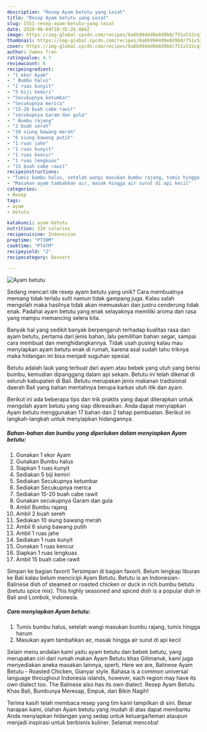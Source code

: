 ```yaml
---
description: "Resep Ayam betutu yang Lezat"
title: "Resep Ayam betutu yang Lezat"
slug: 1551-resep-ayam-betutu-yang-lezat
date: 2020-06-04T10:35:26.866Z
image: https://img-global.cpcdn.com/recipes/6a6b9944d0e8d9b0/751x532cq70/ayam-betutu-foto-resep-utama.jpg
thumbnail: https://img-global.cpcdn.com/recipes/6a6b9944d0e8d9b0/751x532cq70/ayam-betutu-foto-resep-utama.jpg
cover: https://img-global.cpcdn.com/recipes/6a6b9944d0e8d9b0/751x532cq70/ayam-betutu-foto-resep-utama.jpg
author: James Tran
ratingvalue: 4.7
reviewcount: 6
recipeingredient:
- "1 ekor Ayam"
- " Bumbu halus"
- "1 ruas kunyit"
- "5 biji kemiri"
- "Secukupnya ketumbar"
- "Secukupnya merica"
- "15-20 buah cabe rawit"
- "secukupnya Garam dan gula"
- " Bumbu rajang"
- "2 buah sereh"
- "10 siung bawang merah"
- "6 siung bawang putih"
- "1 ruas jahe"
- "1 ruas kunyit"
- "1 ruas kencur"
- "1 ruas lengkuas"
- "15 buah cabe rawit"
recipeinstructions:
- "Tumis bumbu halus, setelah wangi masukan bumbu rajang, tumis hingga harum"
- "Masukan ayam tambahkan air, masak hingga air surut di api kecil"
categories:
- Resep
tags:
- ayam
- betutu

katakunci: ayam betutu 
nutrition: 226 calories
recipecuisine: Indonesian
preptime: "PT30M"
cooktime: "PT47M"
recipeyield: "2"
recipecategory: Dessert

---
```



![Ayam betutu](https://img-global.cpcdn.com/recipes/6a6b9944d0e8d9b0/751x532cq70/ayam-betutu-foto-resep-utama.jpg)

Sedang mencari ide resep ayam betutu yang unik? Cara membuatnya memang tidak terlalu sulit namun tidak gampang juga. Kalau salah mengolah maka hasilnya tidak akan memuaskan dan justru cenderung tidak enak. Padahal ayam betutu yang enak selayaknya memiliki aroma dan rasa yang mampu memancing selera kita.

Banyak hal yang sedikit banyak berpengaruh terhadap kualitas rasa dari ayam betutu, pertama dari jenis bahan, lalu pemilihan bahan segar, sampai cara membuat dan menghidangkannya. Tidak usah pusing kalau mau menyiapkan ayam betutu enak di rumah, karena asal sudah tahu triknya maka hidangan ini bisa menjadi suguhan spesial.

Betutu adalah lauk yang terbuat dari ayam atau bebek yang utuh yang berisi bumbu, kemudian dipanggang dalam api sekam. Betutu ini telah dikenal di seluruh kabupaten di Bali. Betutu merupakan jenis makanan tradisional daerah Bali yang bahan mentahnya berupa karkas utuh itik dan ayam.


Berikut ini ada beberapa tips dan trik praktis yang dapat diterapkan untuk mengolah ayam betutu yang siap dikreasikan. Anda dapat menyiapkan Ayam betutu menggunakan 17 bahan dan 2 tahap pembuatan. Berikut ini langkah-langkah untuk menyiapkan hidangannya.

<!--inarticleads1-->

##### Bahan-bahan dan bumbu yang diperlukan dalam menyiapkan Ayam betutu:

1. Gunakan 1 ekor Ayam
1. Gunakan  Bumbu halus
1. Siapkan 1 ruas kunyit
1. Sediakan 5 biji kemiri
1. Sediakan Secukupnya ketumbar
1. Sediakan Secukupnya merica
1. Sediakan 15-20 buah cabe rawit
1. Gunakan secukupnya Garam dan gula
1. Ambil  Bumbu rajang
1. Ambil 2 buah sereh
1. Sediakan 10 siung bawang merah
1. Ambil 6 siung bawang putih
1. Ambil 1 ruas jahe
1. Sediakan 1 ruas kunyit
1. Gunakan 1 ruas kencur
1. Siapkan 1 ruas lengkuas
1. Ambil 15 buah cabe rawit


Simpan ke bagian favorit Tersimpan di bagian favorit. Belum lengkap liburan ke Bali kalau belum mencicipi Ayam Betutu. Betutu is an Indonesian-Balinese dish of steamed or roasted chicken or duck in rich bumbu betutu (betutu spice mix). This highly seasoned and spiced dish is a popular dish in Bali and Lombok, Indonesia. 

<!--inarticleads2-->

##### Cara menyiapkan Ayam betutu:

1. Tumis bumbu halus, setelah wangi masukan bumbu rajang, tumis hingga harum
1. Masukan ayam tambahkan air, masak hingga air surut di api kecil


Selain menu andalan kami yaitu ayam betutu dan bebek betutu, yang merupakan ciri dari rumah makan Ayam Betutu khas Gilimanuk, kami juga menyediakan aneka masakan lainnya, sperti. Here we are, Balinese Ayam Betutu - Roasted Chicken, Gianyar style. Bahasa is a common universal language throughout Indonesia islands, however, each region may have its own dialect too. The Balinese also has its own dialect. Resep Ayam Betutu Khas Bali, Bumbunya Meresap, Empuk, dan Bikin Nagih! 

Terima kasih telah membaca resep yang tim kami tampilkan di sini. Besar harapan kami, olahan Ayam betutu yang mudah di atas dapat membantu Anda menyiapkan hidangan yang sedap untuk keluarga/teman ataupun menjadi inspirasi untuk berbisnis kuliner. Selamat mencoba!

